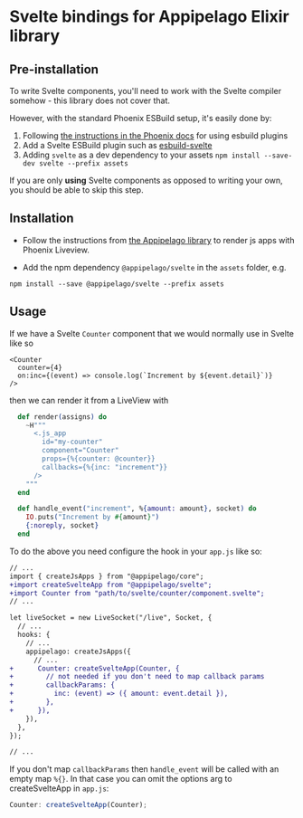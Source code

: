 # Svelte bindings for Appipelago Elixir library

## Pre-installation

To write Svelte components, you'll need to work with the Svelte compiler somehow - this library does not cover that.

However, with the standard Phoenix ESBuild setup, it's easily done by:

1. Following [the instructions in the Phoenix docs](https://hexdocs.pm/phoenix/asset_management.html#esbuild-plugins) for using esbuild plugins
2. Add a Svelte ESBuild plugin such as [esbuild-svelte](https://www.npmjs.com/package/esbuild-svelte)
3. Adding `svelte` as a dev dependency to your assets `npm install --save-dev svelte --prefix assets`

If you are only **using** Svelte components as opposed to writing your own, you should be able to skip this step.

## Installation

- Follow the instructions from [the Appipelago library](https://github.com/hungry-egg/appipelago) to render js apps with Phoenix Liveview.

- Add the npm dependency `@appipelago/svelte` in the `assets` folder, e.g.

```
npm install --save @appipelago/svelte --prefix assets
```

## Usage

If we have a Svelte `Counter` component that we would normally use in Svelte like so

```svelte
<Counter
  counter={4}
  on:inc={(event) => console.log(`Increment by ${event.detail}`)}
/>
```

then we can render it from a LiveView with

```elixir
  def render(assigns) do
    ~H"""
      <.js_app
        id="my-counter"
        component="Counter"
        props={%{counter: @counter}}
        callbacks={%{inc: "increment"}}
      />
    """
  end

  def handle_event("increment", %{amount: amount}, socket) do
    IO.puts("Increment by #{amount}")
    {:noreply, socket}
  end
```

To do the above you need configure the hook in your `app.js` like so:

```diff
// ...
import { createJsApps } from "@appipelago/core";
+import createSvelteApp from "@appipelago/svelte";
+import Counter from "path/to/svelte/counter/component.svelte";
// ...

let liveSocket = new LiveSocket("/live", Socket, {
  // ...
  hooks: {
    // ...
    appipelago: createJsApps({
      // ...
+      Counter: createSvelteApp(Counter, {
+        // not needed if you don't need to map callback params
+        callbackParams: {
+          inc: (event) => ({ amount: event.detail }),
+        },
+      }),
    }),
  },
});

// ...
```

If you don't map `callbackParams` then `handle_event` will be called with an empty map `%{}`.
In that case you can omit the options arg to createSvelteApp in `app.js`:

```js
Counter: createSvelteApp(Counter);
```
